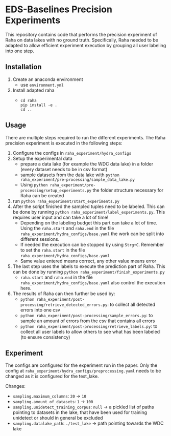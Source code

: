 # EDS-Baselines Precision Experiments
This repository contains code that performs the precision experiment of Raha on data lakes with no ground truth. 
Specifically, Raha needed to be adapted to allow efficient experiment execution by grouping all user labeling into one step.

## Installation
1. Create an anaconda environment
   - use ``environment.yml``
2. Install adapted raha
   - ``` shell
     cd raha
     pip install -e .
     cd ..
## Usage
There are multiple steps required to run the different experiments. The Raha precision experiment is 
executed in the following steps:
1. Configure the configs in ``raha_experiment/hydra_configs``
2. Setup the experimental data
   - prepare a data lake (for example the WDC data lake) in a folder (every dataset needs to be in csv format)
   - sample datasets from the data lake with ``python raha_experiment/pre-processing/sample_data_lake.py``
   - Using ``python raha_experiment/pre-processing/setup_experiments.py`` the folder structure necessary for Raha 
   can be created
3. run ``python raha_experiment/start_experiments.py``
4. After the script finished the sampled tuples need to be labeled. This can be done 
by running ``python raha_experiment/label_experiments.py``. 
This requires user input and can take a lot of time!
   - Depending on the labeling budget this part can take a lot of time. Using the ``raha.start`` and ``raha.end`` in 
   the file ``raha_experiment/hydra_configs/base.yaml`` the work can be split into different sessions. 
   - If needed the execution can be stopped by using ``Strg+C``. Remember to set the ``raha.start`` in 
   the file ``raha_experiment/hydra_configs/base.yaml``
   - Same value entered means correct, any other value means error
5. The last step uses the labels to execute the prediction part of Raha. This can be done 
by running ``python raha_experiment/finish_experiments.py``
   - ``raha.start`` and ``raha.end`` in the file ``raha_experiment/hydra_configs/base.yaml`` also control the execution here.
6. The results of Raha can then further be used by:
   - ``python raha_experiment/post-processing/retrieve_detected_errors.py``: to collect all detected errors into one csv
   - ``python raha_experiment/post-processing/sample_errors.py``: to sample an amount of errors from the csv that contains all errors
   - ``python raha_experiment/post-processing/retrieve_labels.py``: to collect all user labels to allow others to see 
   what has been labeled (to ensure consistency)
## Experiment

The configs are configured for the experiment run in the paper. Only the config at 
``raha_experiment/hydra_configs/preprocessing.yaml`` needs to be changed as it is configured for the test_lake.

Changes:
   - ``sampling.maximum_columns``: ``20`` -> ``10``
   - ``sampling.amount_of_datasets``: ``1`` -> ``100``
   - ``sampling.unidetect_training_corpus``: ``null`` -> a pickled list of paths pointing to datasets in the lake, 
   that have been used for training unidetect or should in general be excluded
   - ``sampling.datalake_path``: ``./test_lake`` -> path pointing towards the WDC lake
